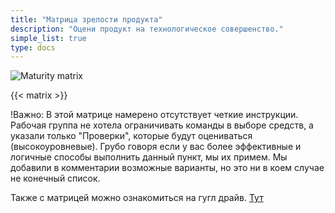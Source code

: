 ```yaml
---
title: "Матрица зрелости продукта"
description: "Оцени продукт на технологическое совершенство."
simple_list: true
type: docs
---
```


![Maturity matrix](/images/devops.png)

{{< matrix >}}

!Важно: 
В этой матрице намерено отсутствует четкие инструкции. Рабочая группа не хотела ограничивать команды в выборе средств, а указали только "Проверки", которые будут оцениваться (высокоуровневые). Грубо говоря если у вас более эффективные и логичные способы выполнить данный пункт, мы их примем. Мы добавили в комментарии возможные варианты, но это ни в коем случае не конечный список.



Также с матрицей можно ознакомиться на гугл драйв. [Тут](https://docs.google.com/spreadsheets/d/1P6wYqUcQzeoGrT0Qel0Vr4D-9FAGVPATjNCUUCgR7k8/edit#gid=1710224921)